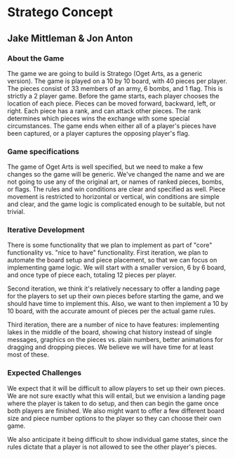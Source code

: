 # Stratego Concept
## Jake Mittleman & Jon Anton

### About the Game
 The game we are going to build is Stratego (Oget Arts, as a generic version).
 The game is played on a 10 by 10 board, with 40 pieces per player.
 The pieces consist of 33 members of an army, 6 bombs, and 1 flag. This is
 strictly a 2 player game. Before the game starts, each player chooses the
 location of each piece. Pieces can be moved forward, backward, left, or right.
 Each piece has a rank, and can attack other pieces. The rank determines which
 pieces wins the exchange with some special circumstances.
 The game ends when either all of a player's pieces have been captured, or a
 player captures the opposing player's flag.

### Game specifications
The game of Oget Arts is well specified, but we need to make a few
changes so the game will be generic. We've changed the name and we are not going
to use any of the original art, or names of ranked pieces, bombs, or flags.
The rules and win conditions are clear and specified as well. Piece movement
is restricted to horizontal or vertical, win conditions are simple and clear,
and the game logic is complicated enough to be suitable, but not trivial.

### Iterative Development
There is some functionality that we plan to implement as part of "core"
functionality vs. "nice to have" functionality. First iteration, we plan
to automate the board setup and piece placement, so that we can focus on
implementing game logic. We will start with a smaller version, 6 by 6 board,
and once type of piece each, totaling 12 pieces per player.

Second iteration, we think it's relatively necessary to offer a landing page
for the players to set up their own pieces before starting the game, and we
should have time to implement this. Also, we want to then implement a 10 by
10 board, with the accurate amount of pieces per the actual game rules.

Third iteration, there are a number of nice to have features: implementing
lakes in the middle of the board, showing chat history instead of single
messages, graphics on the pieces vs. plain numbers, better animations for
dragging and dropping pieces. We believe we will have time for at least
most of these.

### Expected Challenges
We expect that it will be difficult to allow players to set up their own pieces.
We are not sure exactly what this will entail, but we envision a landing page
where the player is taken to do setup, and then can begin the game once both
players are finished. We also might want to offer a few different board size
and piece number options to the player so they can choose their own game.

We also anticipate it being difficult to show individual game states, since
the rules dictate that a player is not allowed to see the other player's pieces.
